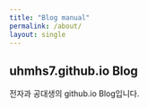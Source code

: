 ```yaml
---
title: "Blog manual"
permalink: /about/
layout: single
---
```


## uhmhs7.github.io Blog

전자과 공대생의 github.io Blog입니다.
